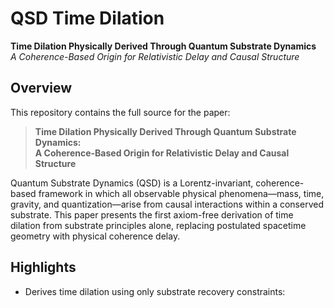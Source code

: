 # QSD Time Dilation

**Time Dilation Physically Derived Through Quantum Substrate Dynamics**  
_A Coherence-Based Origin for Relativistic Delay and Causal Structure_

## Overview

This repository contains the full source for the paper:

> **Time Dilation Physically Derived Through Quantum Substrate Dynamics:  
A Coherence-Based Origin for Relativistic Delay and Causal Structure**

Quantum Substrate Dynamics (QSD) is a Lorentz-invariant, coherence-based framework in which all observable physical phenomena—mass, time, gravity, and quantization—arise from causal interactions within a conserved substrate. This paper presents the first axiom-free derivation of time dilation from substrate principles alone, replacing postulated spacetime geometry with physical coherence delay.

## Highlights

- Derives time dilation using only substrate recovery constraints:
